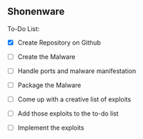 ## Shonenware

To-Do List:

- [x] Create Repository on Github
- [ ] Create the Malware
- [ ] Handle ports and malware manifestation
- [ ] Package the Malware

- [ ] Come up with a creative list of exploits
- [ ] Add those exploits to the to-do list
- [ ] Implement the exploits
